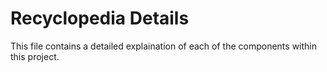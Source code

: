 # Recyclopedia Details 

This file contains a detailed explaination of each of the components within this project. 

